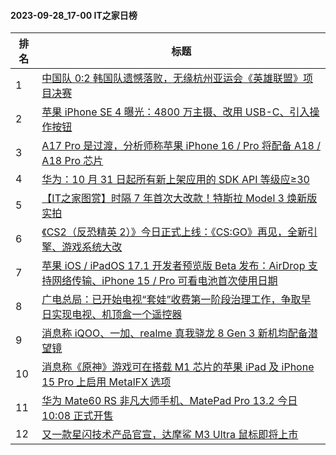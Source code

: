 #### 2023-09-28_17-00  IT之家日榜

| 排名 | 标题|
| --- | ---|
| 1 | [中国队 0:2 韩国队遗憾落败，无缘杭州亚运会《英雄联盟》项目决赛](https://www.ithome.com/0/722/206.htm) |
| 2 | [苹果 iPhone SE 4 曝光：4800 万主摄、改用 USB-C、引入操作按钮](https://www.ithome.com/0/722/172.htm) |
| 3 | [A17 Pro 是过渡，分析师称苹果 iPhone 16 / Pro 将配备 A18 / A18 Pro 芯片](https://www.ithome.com/0/722/149.htm) |
| 4 | [华为：10 月 31 日起所有新上架应用的 SDK API 等级应≥30](https://www.ithome.com/0/722/112.htm) |
| 5 | [【IT之家图赏】时隔 7 年首次大改款！特斯拉 Model 3 焕新版实拍](https://www.ithome.com/0/722/136.htm) |
| 6 | [《CS2（反恐精英 2）》今日正式上线：《CS:GO》再见，全新引擎、游戏系统大改](https://www.ithome.com/0/722/175.htm) |
| 7 | [苹果 iOS / iPadOS 17.1 开发者预览版 Beta 发布：AirDrop 支持网络传输、iPhone 15 / Pro 可看电池首次使用日期](https://www.ithome.com/0/722/166.htm) |
| 8 | [广电总局：已开始电视“套娃”收费第一阶段治理工作，争取早日实现电视、机顶盒一个遥控器](https://www.ithome.com/0/722/241.htm) |
| 9 | [消息称 iQOO、一加、realme 真我骁龙 8 Gen 3 新机均配备潜望镜](https://www.ithome.com/0/722/130.htm) |
| 10 | [消息称《原神》游戏可在搭载 M1 芯片的苹果 iPad 及 iPhone 15 Pro 上启用 MetalFX 选项](https://www.ithome.com/0/722/148.htm) |
| 11 | [华为 Mate60 RS 非凡大师手机、MatePad Pro 13.2 今日 10:08 正式开售](https://www.ithome.com/0/722/190.htm) |
| 12 | [又一款星闪技术产品官宣，达摩鲨 M3 Ultra 鼠标即将上市](https://www.ithome.com/0/722/091.htm) |
